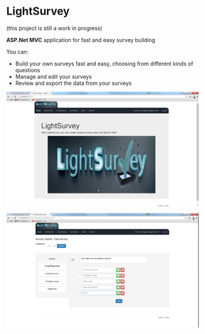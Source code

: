 LightSurvey
======
(this project is still a work in progress)

**ASP.Net MVC** application for fast and easy survey building

You can:

* Build your own surveys fast and easy, choosing from different kinds of questions
* Manage and edit your surveys
* Review and export the data from your surveys

<p align="center"><img src="https://raw.githubusercontent.com/marindraganov/LightSurvey/master/Screens/Home.png"></p>
<p align="center"><img src="https://raw.githubusercontent.com/marindraganov/LightSurvey/master/Screens/SRQCreate.png"></p>
